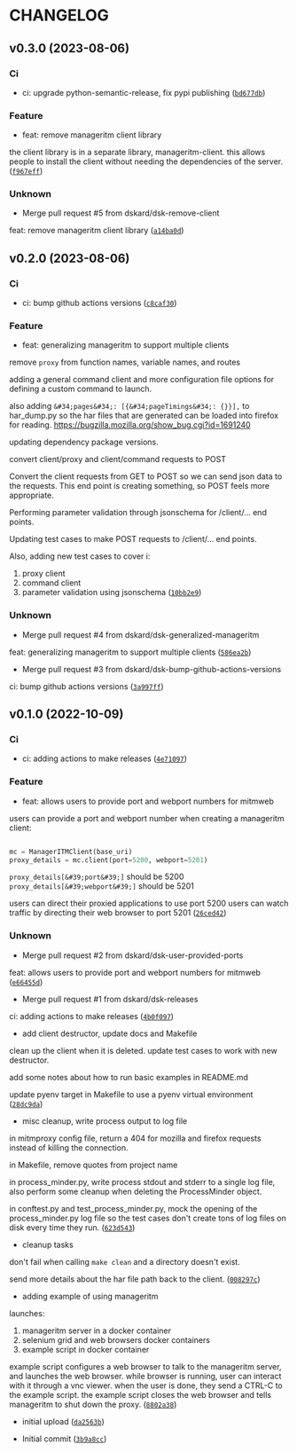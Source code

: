 # CHANGELOG



## v0.3.0 (2023-08-06)

### Ci

* ci: upgrade python-semantic-release, fix pypi publishing ([`bd677db`](https://github.com/dskard/manageritm/commit/bd677db335c71ae991647899e87482216d0e4619))

### Feature

* feat: remove manageritm client library

the client library is in a separate library, manageritm-client.
this allows people to install the client without needing the
dependencies of the server. ([`f967eff`](https://github.com/dskard/manageritm/commit/f967eff12fcef4cbd62f3088156e6cef01bbec23))

### Unknown

* Merge pull request #5 from dskard/dsk-remove-client

feat: remove manageritm client library ([`a14ba0d`](https://github.com/dskard/manageritm/commit/a14ba0db976b30eddb08569edc824c49370b0ec5))


## v0.2.0 (2023-08-06)

### Ci

* ci: bump github actions versions ([`c8caf30`](https://github.com/dskard/manageritm/commit/c8caf307623f9666e336e64254bad6fcbc0478a0))

### Feature

* feat: generalizing manageritm to support multiple clients

remove `proxy` from function names, variable names, and routes

adding a general command client and more configuration file options for
defining a custom command to launch.

also adding `&#34;pages&#34;: [{&#34;pageTimings&#34;: {}}],` to har_dump.py so the har
files that are generated can be loaded into firefox for reading.
https://bugzilla.mozilla.org/show_bug.cgi?id=1691240

updating dependency package versions.

convert client/proxy and client/command requests to POST

Convert the client requests from GET to POST so we can send json data to
the requests. This end point is creating something, so POST feels more
appropriate.

Performing parameter validation through jsonschema for /client/... end
points.

Updating test cases to make POST requests to /client/... end points.

Also, adding new test cases to cover i:
1. proxy client
2. command client
3. parameter validation using jsonschema ([`10bb2e9`](https://github.com/dskard/manageritm/commit/10bb2e9d6dcbc0eccfaaf498c38f58f1f159d1e5))

### Unknown

* Merge pull request #4 from dskard/dsk-generalized-manageritm

feat: generalizing manageritm to support multiple clients ([`586ea2b`](https://github.com/dskard/manageritm/commit/586ea2b6b02e8f859a311ae633f5dfa9ca940e9d))

* Merge pull request #3 from dskard/dsk-bump-github-actions-versions

ci: bump github actions versions ([`3a997ff`](https://github.com/dskard/manageritm/commit/3a997ff19dd9b6567092d22afa06d52ff36e17ff))


## v0.1.0 (2022-10-09)

### Ci

* ci: adding actions to make releases ([`4e71097`](https://github.com/dskard/manageritm/commit/4e71097aa1a692d83f490bfbe750ef7f85fb7c77))

### Feature

* feat: allows users to provide port and webport numbers for mitmweb

users can provide a port and webport number when creating a manageritm
client:
```python

mc = ManagerITMClient(base_uri)
proxy_details = mc.client(port=5200, webport=5201)
```

`proxy_details[&#39;port&#39;]` should be 5200
`proxy_details[&#39;webport&#39;]` should be 5201

users can direct their proxied applications to use port 5200
users can watch traffic by directing their web browser to port 5201 ([`26ced42`](https://github.com/dskard/manageritm/commit/26ced428c1e1319304730855f78d3d0d537d1b6f))

### Unknown

* Merge pull request #2 from dskard/dsk-user-provided-ports

feat: allows users to provide port and webport numbers for mitmweb ([`e66455d`](https://github.com/dskard/manageritm/commit/e66455d2b53c4773f515c1f0c5b17dd762e6d4d0))

* Merge pull request #1 from dskard/dsk-releases

ci: adding actions to make releases ([`4b0f097`](https://github.com/dskard/manageritm/commit/4b0f0972d3fdd9174142a82ebf1bcd39f926662b))

* add client destructor, update docs and Makefile

clean up the client when it is deleted.
update test cases to work with new destructor.

add some notes about how to run basic examples in README.md

update pyenv target in Makefile to use a pyenv virtual environment ([`28dc9da`](https://github.com/dskard/manageritm/commit/28dc9da249da82dee56d32a2c8097754ae80524a))

* misc cleanup, write process output to log file

in mitmproxy config file, return a 404 for mozilla and firefox requests
instead of killing the connection.

in Makefile, remove quotes from project name

in process_minder.py, write process stdout and stderr to a single log
file, also perform some cleanup when deleting the ProcessMinder object.

in conftest.py and test_process_minder.py, mock the opening of the
process_minder.py log file so the test cases don&#39;t create tons of log
files on disk every time they run. ([`623d543`](https://github.com/dskard/manageritm/commit/623d5433ded06b44db0b4ab4b7f6318736ebbfb3))

* cleanup tasks

don&#39;t fail when calling `make clean` and a directory doesn&#39;t exist.

send more details about the har file path back to the client. ([`008297c`](https://github.com/dskard/manageritm/commit/008297cf4f5d226c747ee4792f22336ad55321c1))

* adding example of using manageritm

launches:
1. manageritm server in a docker container
2. selenium grid and web browsers docker containers
3. example script in docker container

example script configures a web browser to talk to the manageritm
server, and launches the web browser. while browser is running, user can
interact with it through a vnc viewer. when the user is done, they send
a CTRL-C to the example script. the example script closes the web
browser and tells manageritm to shut down the proxy. ([`8802a38`](https://github.com/dskard/manageritm/commit/8802a38fbfd3326976af988db772b94b49e691fa))

* initial upload ([`da2563b`](https://github.com/dskard/manageritm/commit/da2563bea0e546c463828b9f94d4aa4cea4dc823))

* Initial commit ([`3b9a8cc`](https://github.com/dskard/manageritm/commit/3b9a8ccdfee7121708024859296d3e0631477d11))
